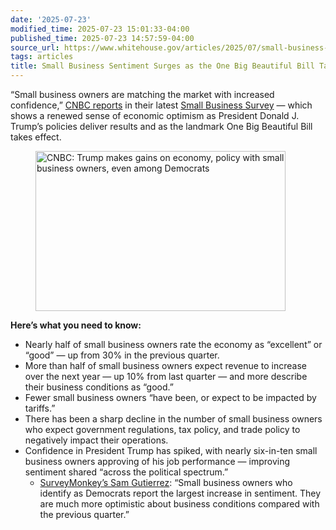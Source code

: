 ```yaml
---
date: '2025-07-23'
modified_time: 2025-07-23 15:01:33-04:00
published_time: 2025-07-23 14:57:59-04:00
source_url: https://www.whitehouse.gov/articles/2025/07/small-business-sentiment-surges-as-the-one-big-beautiful-bill-takes-effect/
tags: articles
title: Small Business Sentiment Surges as the One Big Beautiful Bill Takes Effect
---
```

 
“Small business owners are matching the market with increased
confidence,” [CNBC
reports](https://www.cnbc.com/2025/07/22/main-street-business-confidence-rises-trump-tariffs-economy.html)
in their latest [Small Business
Survey](https://www.surveymonkey.com/curiosity/cnbcsurveymonkey-small-business-index-q3-2025/?utm_source=cnbc_2025)
— which shows a renewed sense of economic optimism as President Donald
J. Trump’s policies deliver results and as the landmark One Big
Beautiful Bill takes effect.

<figure>
<a
href="https://www.cnbc.com/2025/07/22/main-street-business-confidence-rises-trump-tariffs-economy.html"><img
src="https://www.whitehouse.gov/wp-content/uploads/2025/07/cnbc-smallbiz-headline.png"
style="width:400px" decoding="async" data-fetchpriority="high"
sizes="(max-width: 623px) 100vw, 623px"
srcset="https://www.whitehouse.gov/wp-content/uploads/2025/07/cnbc-smallbiz-headline.png 623w, https://www.whitehouse.gov/wp-content/uploads/2025/07/cnbc-smallbiz-headline.png?resize=600,247 600w"
width="623" height="256"
alt="CNBC: Trump makes gains on economy, policy with small business owners, even among Democrats" /></a>
</figure>

**Here’s what you need to know:**

-   Nearly half of small business owners rate the economy as “excellent”
    or “good” — up from 30% in the previous quarter.
-   More than half of small business owners expect revenue to increase
    over the next year — up 10% from last quarter — and more describe
    their business conditions as “good.”
-   Fewer small business owners “have been, or expect to be impacted by
    tariffs.”
-   There has been a sharp decline in the number of small business
    owners who expect government regulations, tax policy, and trade
    policy to negatively impact their operations.
-   Confidence in President Trump has spiked, with nearly six-in-ten
    small business owners approving of his job performance — improving
    sentiment shared “across the political spectrum.”
    -   [SurveyMonkey’s Sam
        Gutierrez](https://www.cnbc.com/2025/07/22/main-street-business-confidence-rises-trump-tariffs-economy.html#:~:text=%E2%80%9CSmall%20business%20owners%20who%20identify%20as%20Democrats%20report%20the%20largest%20increase%20in%20sentiment%2C%E2%80%9D%20said%20Sam%20Gutierrez%2C%20Senior%20Research%20Scientist%20at%20SurveyMonkey.%20%E2%80%9CThey%20are%20much%20more%20optimistic%20about%20business%20conditions%20compared%20with%20the%20previous%20quarter.):
        “Small business owners who identify as Democrats report the
        largest increase in sentiment. They are much more optimistic
        about business conditions compared with the previous quarter.”
